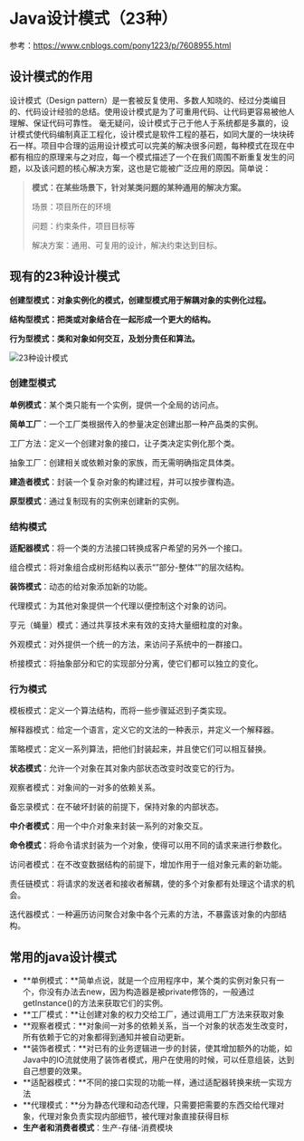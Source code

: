 # Java设计模式（23种）

参考：https://www.cnblogs.com/pony1223/p/7608955.html



## 设计模式的作用

设计模式（Design pattern）是一套被反复使用、多数人知晓的、经过分类编目的、代码设计经验的总结。使用设计模式是为了可重用代码、让代码更容易被他人理解、保证代码可靠性。 毫无疑问，设计模式于己于他人于系统都是多赢的，设计模式使代码编制真正工程化，设计模式是软件工程的基石，如同大厦的一块块砖石一样。项目中合理的运用设计模式可以完美的解决很多问题，每种模式在现在中都有相应的原理来与之对应，每一个模式描述了一个在我们周围不断重复发生的问题，以及该问题的核心解决方案，这也是它能被广泛应用的原因。简单说：

> **模式：在某些场景下，针对某类问题的某种通用的解决方案。**
>
> 场景：项目所在的环境
>
> 问题：约束条件，项目目标等
>
> 解决方案：通用、可复用的设计，解决约束达到目标。
>



## 现有的23种设计模式

**创建型模式：对象实例化的模式，创建型模式用于解耦对象的实例化过程。**

**结构型模式：把类或对象结合在一起形成一个更大的结构。**

**行为型模式：类和对象如何交互，及划分责任和算法。**



![23种设计模式](https://images2017.cnblogs.com/blog/401339/201709/401339-20170928225241215-295252070.png)



### 创建型模式

**单例模式**：某个类只能有一个实例，提供一个全局的访问点。

**简单工厂**：一个工厂类根据传入的参量决定创建出那一种产品类的实例。

工厂方法：定义一个创建对象的接口，让子类决定实例化那个类。

抽象工厂：创建相关或依赖对象的家族，而无需明确指定具体类。

**建造者模式**：封装一个复杂对象的构建过程，并可以按步骤构造。

**原型模式**：通过复制现有的实例来创建新的实例。

 

### 结构模式

**适配器模式**：将一个类的方法接口转换成客户希望的另外一个接口。

组合模式：将对象组合成树形结构以表示“”部分-整体“”的层次结构。

**装饰模式**：动态的给对象添加新的功能。

代理模式：为其他对象提供一个代理以便控制这个对象的访问。

亨元（蝇量）模式：通过共享技术来有效的支持大量细粒度的对象。

外观模式：对外提供一个统一的方法，来访问子系统中的一群接口。

桥接模式：将抽象部分和它的实现部分分离，使它们都可以独立的变化。

 

### 行为模式

模板模式：定义一个算法结构，而将一些步骤延迟到子类实现。

解释器模式：给定一个语言，定义它的文法的一种表示，并定义一个解释器。

策略模式：定义一系列算法，把他们封装起来，并且使它们可以相互替换。

**状态模式**：允许一个对象在其对象内部状态改变时改变它的行为。

观察者模式：对象间的一对多的依赖关系。

备忘录模式：在不破坏封装的前提下，保持对象的内部状态。

**中介者模式**：用一个中介对象来封装一系列的对象交互。

**命令模式**：将命令请求封装为一个对象，使得可以用不同的请求来进行参数化。

访问者模式：在不改变数据结构的前提下，增加作用于一组对象元素的新功能。

责任链模式：将请求的发送者和接收者解耦，使的多个对象都有处理这个请求的机会。

迭代器模式：一种遍历访问聚合对象中各个元素的方法，不暴露该对象的内部结构。





## 常用的java设计模式

- **单例模式：**简单点说，就是一个应用程序中，某个类的实例对象只有一个，你没有办法去new，因为构造器是被private修饰的，一般通过getInstance()的方法来获取它们的实例。
- **工厂模式：**让创建对象的权力交给工厂，通过调用工厂方法来获取对象
- **观察者模式：**对象间一对多的依赖关系，当一个对象的状态发生改变时，所有依赖于它的对象都得到通知并被自动更新。
- **装饰者模式：**对已有的业务逻辑进一步的封装，使其增加额外的功能，如Java中的IO流就使用了装饰者模式，用户在使用的时候，可以任意组装，达到自己想要的效果。
- **适配器模式：**不同的接口实现的功能一样，通过适配器转换来统一实现方法
- **代理模式：**分为静态代理和动态代理，只需要把需要的东西交给代理对象，代理对象负责实现内部细节，被代理对象直接获得目标
- **生产者和消费者模式**：生产-存储-消费模块



